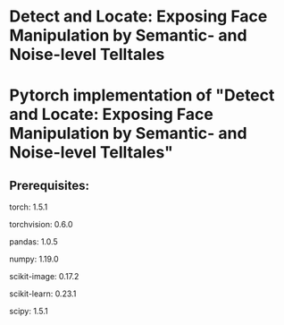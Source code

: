 # Detect and Locate: Exposing Face Manipulation by Semantic- and Noise-level Telltales
# Pytorch implementation of "Detect and Locate: Exposing Face Manipulation by Semantic- and Noise-level Telltales"

## Prerequisites:
torch: 1.5.1

torchvision: 0.6.0

pandas: 1.0.5

numpy: 1.19.0

scikit-image: 0.17.2

scikit-learn: 0.23.1

scipy: 1.5.1
